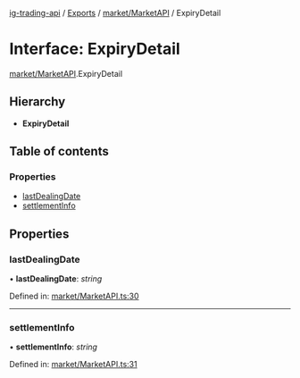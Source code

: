 [ig-trading-api](../README.md) / [Exports](../modules.md) / [market/MarketAPI](../modules/market_marketapi.md) / ExpiryDetail

# Interface: ExpiryDetail

[market/MarketAPI](../modules/market_marketapi.md).ExpiryDetail

## Hierarchy

- **ExpiryDetail**

## Table of contents

### Properties

- [lastDealingDate](market_marketapi.expirydetail.md#lastdealingdate)
- [settlementInfo](market_marketapi.expirydetail.md#settlementinfo)

## Properties

### lastDealingDate

• **lastDealingDate**: _string_

Defined in: [market/MarketAPI.ts:30](https://github.com/bennycode/ig-trading-api/blob/e06a01d/src/market/MarketAPI.ts#L30)

---

### settlementInfo

• **settlementInfo**: _string_

Defined in: [market/MarketAPI.ts:31](https://github.com/bennycode/ig-trading-api/blob/e06a01d/src/market/MarketAPI.ts#L31)
